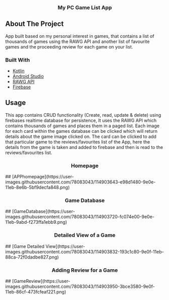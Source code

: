   <h3 align="center">My PC Game List App</h3>

<!-- ABOUT THE PROJECT -->
## About The Project
App built based on my personal interest in games, that contains a list of thousands of games using the RAWG API and another list of favourite games and the proceeding review for each game on your list.

### Built With

* [Kotlin](https://kotlinlang.org/)
* [Android Studio](https://developer.android.com/studio)
* [RAWG API](https://rawg.io/apidocs)
* [Firebase](https://firebase.google.com/docs/database)

<!-- USAGE EXAMPLES -->
## Usage

This app contains CRUD functionality (Create, read, update & delete) using firebases realtime database for persistence, It uses the RAWG API which contains thousands of games and places them in a paged list. Each image for each card within the games database can be clicked which will return details about the game image clicked on. The card can be clicked to add that particular game to the reviews/favourites list of the App, here the details from the game is taken and added to firebase and then is read to the reviews/favourites list.

<h3 align="center">Homepage</h3>
## [APPhomepage](https://user-images.githubusercontent.com/78083043/114903643-e98d1480-9e0e-11eb-8e6b-5bf9decfa848.png)

<h3 align="center">Game Database</h3>
## [GameDatabase](https://user-images.githubusercontent.com/78083043/114903720-fc074e00-9e0e-11eb-9abd-f273ffa1ebb9.png)

<h3 align="center">Detailed View of a Game</h3>
## [Game Detailed View](https://user-images.githubusercontent.com/78083043/114903832-193c1c80-9e0f-11eb-88ca-72f0dadbe827.png)

<h3 align="center">Adding Review for a Game</h3>
## [GameReview](https://user-images.githubusercontent.com/78083043/114903950-3bce3580-9e0f-11eb-86cf-473fcfeaf221.png)






